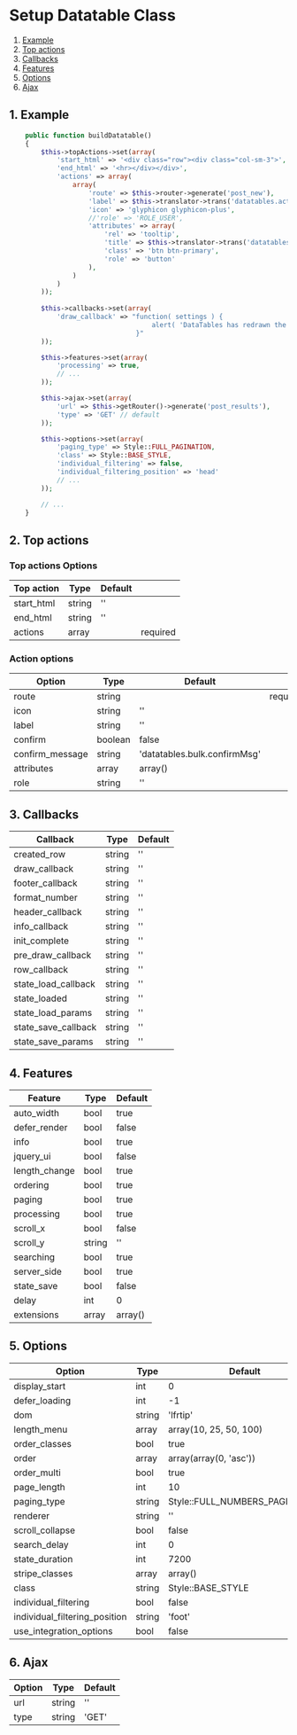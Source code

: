 # Setup Datatable Class

1. [Example](#1-example)
2. [Top actions](#2-top-actions)
3. [Callbacks](#3-callbacks)
4. [Features](#4-features)
5. [Options](#5-options)
6. [Ajax](#6-ajax)

## 1. Example

``` php
    public function buildDatatable()
    {
        $this->topActions->set(array(
            'start_html' => '<div class="row"><div class="col-sm-3">',
            'end_html' => '<hr></div></div>',
            'actions' => array(
                array(
                    'route' => $this->router->generate('post_new'),
                    'label' => $this->translator->trans('datatables.actions.new'),
                    'icon' => 'glyphicon glyphicon-plus',
                    //'role' => 'ROLE_USER',
                    'attributes' => array(
                        'rel' => 'tooltip',
                        'title' => $this->translator->trans('datatables.actions.new'),
                        'class' => 'btn btn-primary',
                        'role' => 'button'
                    ),
                )
            )
        ));
    
        $this->callbacks->set(array(
            'draw_callback' => "function( settings ) {
                                    alert( 'DataTables has redrawn the table' );
                                }"
        ));

        $this->features->set(array(
            'processing' => true,
            // ...
        ));

        $this->ajax->set(array(
            'url' => $this->getRouter()->generate('post_results'),
            'type' => 'GET' // default
        ));

        $this->options->set(array(
            'paging_type' => Style::FULL_PAGINATION,
            'class' => Style::BASE_STYLE,
            'individual_filtering' => false,
            'individual_filtering_position' => 'head'
            // ...
        ));

        // ...
    }
```

## 2. Top actions

### Top actions Options

| Top action | Type   | Default |          |
|------------|--------|---------|----------|
| start_html | string | ''      |          |
| end_html   | string | ''      |          |
| actions    | array  |         | required |

### Action options

| Option           | Type        | Default                      |          |
|------------------|-------------|------------------------------|----------|
| route            | string      |                              | required |
| icon             | string      | ''                           |          |
| label            | string      | ''                           |          |
| confirm          | boolean     | false                        |          |
| confirm_message  | string      | 'datatables.bulk.confirmMsg' |          |
| attributes       | array       | array()                      |          |
| role             | string      | ''                           |          |

## 3. Callbacks

| Callback            | Type   | Default |
|---------------------|--------|---------|
| created_row         | string | ''      |
| draw_callback       | string | ''      |
| footer_callback     | string | ''      |
| format_number       | string | ''      |
| header_callback     | string | ''      |
| info_callback       | string | ''      |
| init_complete       | string | ''      |
| pre_draw_callback   | string | ''      |
| row_callback        | string | ''      |
| state_load_callback | string | ''      |
| state_loaded        | string | ''      |
| state_load_params   | string | ''      |
| state_save_callback | string | ''      |
| state_save_params   | string | ''      |

## 4. Features

| Feature       | Type   | Default |
|---------------|--------|---------|
| auto_width    | bool   | true    |
| defer_render  | bool   | false   |
| info          | bool   | true    |
| jquery_ui     | bool   | false   |
| length_change | bool   | true    |
| ordering      | bool   | true    |
| paging        | bool   | true    |
| processing    | bool   | true    |
| scroll_x      | bool   | false   |
| scroll_y      | string | ''      |
| searching     | bool   | true    |
| server_side   | bool   | true    |
| state_save    | bool   | false   |
| delay         | int    | 0       |
| extensions    | array  | array() |

## 5. Options

| Option                        | Type   | Default                        |
|-------------------------------|--------|--------------------------------|
| display_start                 | int    | 0                              |
| defer_loading                 | int    | -1                             |
| dom                           | string | 'lfrtip'                       |
| length_menu                   | array  | array(10, 25, 50, 100)         |
| order_classes                 | bool   | true                           |
| order                         | array  | array(array(0, 'asc'))         |
| order_multi                   | bool   | true                           |
| page_length                   | int    | 10                             |
| paging_type                   | string | Style::FULL_NUMBERS_PAGINATION |
| renderer                      | string | ''                             |
| scroll_collapse               | bool   | false                          |
| search_delay                  | int    | 0                              |
| state_duration                | int    | 7200                           |
| stripe_classes                | array  | array()                        |
| class                         | string | Style::BASE_STYLE              |
| individual_filtering          | bool   | false                          |
| individual_filtering_position | string | 'foot'                         |
| use_integration_options       | bool   | false                          |

## 6. Ajax

| Option | Type   | Default |
|------  |--------|---------|
| url    | string | ''      |
| type   | string | 'GET'   |
